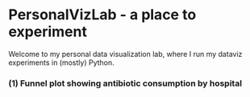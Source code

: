 # PersonalVizLab - a place to experiment

Welcome to my personal data visualization lab, where I run my dataviz experiments in (mostly) Python.


### (1) Funnel plot showing antibiotic consumption by hospital 

